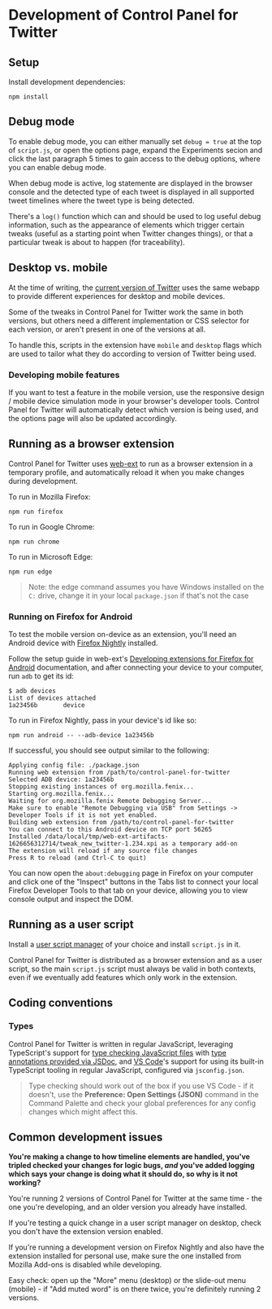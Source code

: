 # Development of Control Panel for Twitter

## Setup

Install development dependencies:

```shell
npm install
```

## Debug mode

To enable debug mode, you can either manually set `debug = true` at the top of `script.js`, or open the options page, expand the Experiments secion and click the last paragraph 5 times to gain access to the debug options, where you can enable debug mode.

When debug mode is active, log statemente are displayed in the browser console and the detected type of each tweet is displayed in all supported tweet timelines where the tweet type is being detected.

There's a `log()` function which can and should be used to log useful debug information, such as the appearance of elements which trigger certain tweaks (useful as a starting point when Twitter changes things), or that a particular tweak is about to happen (for traceability).

## Desktop vs. mobile

At the time of writing, the [current version of Twitter](https://blog.twitter.com/engineering/en_us/topics/infrastructure/2019/buildingthenewtwitter) uses the same webapp to provide different experiences for desktop and mobile devices.

Some of the tweaks in Control Panel for Twitter work the same in both versions, but others need a different implementation or CSS selector for each version, or aren't present in one of the versions at all.

To handle this, scripts in the extension have `mobile` and `desktop` flags which are used to tailor what they do according to version of Twitter being used.

### Developing mobile features

If you want to test a feature in the mobile version, use the responsive design / mobile device simulation mode in your browser's developer tools. Control Panel for Twitter will automatically detect which
version is being used, and the options page will also be updated accordingly.

## Running as a browser extension

Control Panel for Twitter uses [web-ext](https://github.com/mozilla/web-ext#web-ext) to run as a browser extension in a temporary profile, and automatically reload it when you make changes during development.

To run in Mozilla Firefox:

```shell
npm run firefox
```

To run in Google Chrome:

```shell
npm run chrome
```

To run in Microsoft Edge:

```shell
npm run edge
```

> Note: the edge command assumes you have Windows installed on the `C:` drive, change it in your local `package.json` if that's not the case

### Running on Firefox for Android

To test the mobile version on-device as an extension, you'll need an Android device with [Firefox Nightly](https://play.google.com/store/apps/details?id=org.mozilla.fenix) installed.

Follow the setup guide in web-ext's [Developing extensions for Firefox for Android](https://extensionworkshop.com/documentation/develop/developing-extensions-for-firefox-for-android/) documentation, and after connecting your device to your computer, run `adb` to get its id:

```shell
$ adb devices
List of devices attached
1a23456b       device
```

To run in Firefox Nightly, pass in your device's id like so:

```shell
npm run android -- --adb-device 1a23456b
```

If successful, you should see output similar to the following:

```
Applying config file: ./package.json
Running web extension from /path/to/control-panel-for-twitter
Selected ADB device: 1a23456b
Stopping existing instances of org.mozilla.fenix...
Starting org.mozilla.fenix...
Waiting for org.mozilla.fenix Remote Debugging Server...
Make sure to enable "Remote Debugging via USB" from Settings -> Developer Tools if it is not yet enabled.
Building web extension from /path/to/control-panel-for-twitter
You can connect to this Android device on TCP port 56265
Installed /data/local/tmp/web-ext-artifacts-1626656312714/tweak_new_twitter-1.234.xpi as a temporary add-on
The extension will reload if any source file changes
Press R to reload (and Ctrl-C to quit)
```

You can now open the `about:debugging` page in Firefox on your computer and click one of the "Inspect" buttons in the Tabs list to connect your local Firefox Developer Tools to that tab on your device, allowing you to view console output and inspect the DOM.

## Running as a user script

Install a [user script manager](https://greasyfork.org/en#home-step-1) of your choice and install `script.js` in it.

Control Panel for Twitter is distributed as a browser extension and as a user script, so the main `script.js` script must always be valid in both contexts, even if we eventually add features which only work in the extension.

## Coding conventions

### Types

Control Panel for Twitter is written in regular JavaScript, leveraging TypeScript's support for [type checking JavaScript files](https://www.typescriptlang.org/docs/handbook/type-checking-javascript-files.html) with [type annotations provided via JSDoc](https://www.typescriptlang.org/docs/handbook/jsdoc-supported-types.html), and [VS Code](https://code.visualstudio.com/)'s support for using its built-in TypeScript tooling in regular JavaScript, configured via `jsconfig.json`.

> Type checking should work out of the box if you use VS Code - if it doesn't, use the **Preference: Open Settings (JSON)** command in the Command Palette and check your global preferences for any config changes which might affect this.

## Common development issues

**You're making a change to how timeline elements are handled, you've tripled checked your changes for logic bugs, _and_ you've added logging which says your change is doing what it should do, so why is it not working?**

You're running 2 versions of Control Panel for Twitter at the same time - the one you're developing, and an older version you already have installed.

If you're testing a quick change in a user script manager on desktop, check you don't have the extension version enabled.

If you're running a development version on Firefox Nightly and also have the extension installed for personal use, make sure the one installed from Mozilla Add-ons is disabled while developing.

Easy check: open up the "More" menu (desktop) or the slide-out menu (mobile) - if "Add muted word" is on there twice, you're definitely running 2 versions.